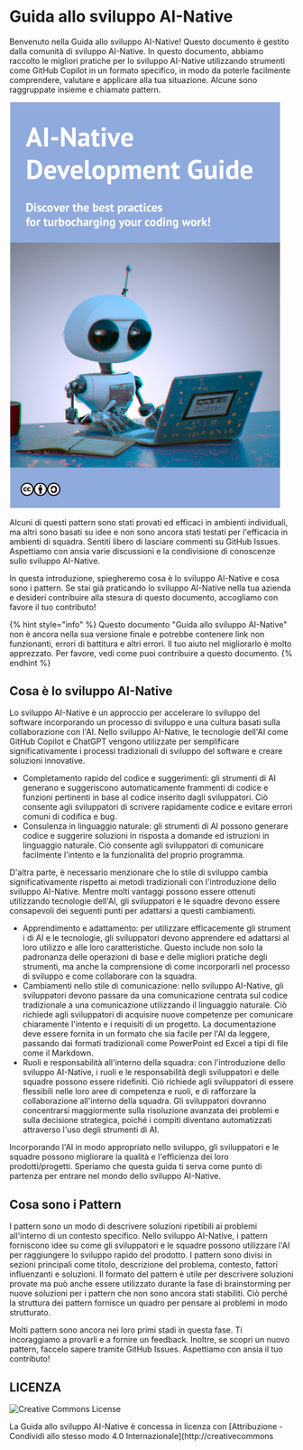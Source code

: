 # Guida allo sviluppo AI-Native

Benvenuto nella Guida allo sviluppo AI-Native!
Questo documento è gestito dalla comunità di sviluppo AI-Native.
In questo documento, abbiamo raccolto le migliori pratiche per lo sviluppo AI-Native utilizzando strumenti come GitHub Copilot in un formato specifico, in modo da poterle facilmente comprendere, valutare e applicare alla tua situazione.
Alcune sono raggruppate insieme e chiamate pattern.

<img src="../../top.png" width="480px" />

Alcuni di questi pattern sono stati provati ed efficaci in ambienti individuali, ma altri sono basati su idee e non sono ancora stati testati per l'efficacia in ambienti di squadra.
Sentiti libero di lasciare commenti su GitHub Issues.
Aspettiamo con ansia varie discussioni e la condivisione di conoscenze sullo sviluppo AI-Native.

In questa introduzione, spiegheremo cosa è lo sviluppo AI-Native e cosa sono i pattern.
Se stai già praticando lo sviluppo AI-Native nella tua azienda e desideri contribuire alla stesura di questo documento, accogliamo con favore il tuo contributo!

{% hint style="info" %}
Questo documento "Guida allo sviluppo AI-Native" non è ancora nella sua versione finale e potrebbe contenere link non funzionanti, errori di battitura e altri errori.
Il tuo aiuto nel migliorarlo è molto apprezzato.
Per favore, vedi come puoi contribuire a questo documento.
{% endhint %}

## Cosa è lo sviluppo AI-Native

Lo sviluppo AI-Native è un approccio per accelerare lo sviluppo del software incorporando un processo di sviluppo e una cultura basati sulla collaborazione con l'AI.
Nello sviluppo AI-Native, le tecnologie dell'AI come GitHub Copilot e ChatGPT vengono utilizzate per semplificare significativamente i processi tradizionali di sviluppo del software e creare soluzioni innovative.

* Completamento rapido del codice e suggerimenti: gli strumenti di AI generano e suggeriscono automaticamente frammenti di codice e funzioni pertinenti in base al codice inserito dagli sviluppatori.
Ciò consente agli sviluppatori di scrivere rapidamente codice e evitare errori comuni di codifica e bug.
* Consulenza in linguaggio naturale: gli strumenti di AI possono generare codice e suggerire soluzioni in risposta a domande ed istruzioni in linguaggio naturale.
Ciò consente agli sviluppatori di comunicare facilmente l'intento e la funzionalità del proprio programma.

D'altra parte, è necessario menzionare che lo stile di sviluppo cambia significativamente rispetto ai metodi tradizionali con l'introduzione dello sviluppo AI-Native.
Mentre molti vantaggi possono essere ottenuti utilizzando tecnologie dell'AI, gli sviluppatori e le squadre devono essere consapevoli dei seguenti punti per adattarsi a questi cambiamenti.

* Apprendimento e adattamento: per utilizzare efficacemente gli strument i di AI e le tecnologie, gli sviluppatori devono apprendere ed adattarsi al loro utilizzo e alle loro caratteristiche.
Questo include non solo la padronanza delle operazioni di base e delle migliori pratiche degli strumenti, ma anche la comprensione di come incorporarli nel processo di sviluppo e come collaborare con la squadra.
* Cambiamenti nello stile di comunicazione: nello sviluppo AI-Native, gli sviluppatori devono passare da una comunicazione centrata sul codice tradizionale a una comunicazione utilizzando il linguaggio naturale.
Ciò richiede agli sviluppatori di acquisire nuove competenze per comunicare chiaramente l'intento e i requisiti di un progetto.
La documentazione deve essere fornita in un formato che sia facile per l'AI da leggere, passando dai formati tradizionali come PowerPoint ed Excel a tipi di file come il Markdown.
* Ruoli e responsabilità all'interno della squadra: con l'introduzione dello sviluppo AI-Native, i ruoli e le responsabilità degli sviluppatori e delle squadre possono essere ridefiniti.
Ciò richiede agli sviluppatori di essere flessibili nelle loro aree di competenza e ruoli, e di rafforzare la collaborazione all'interno della squadra.
Gli sviluppatori dovranno concentrarsi maggiormente sulla risoluzione avanzata dei problemi e sulla decisione strategica, poiché i compiti diventano automatizzati attraverso l'uso degli strumenti di AI.

Incorporando l'AI in modo appropriato nello sviluppo, gli sviluppatori e le squadre possono migliorare la qualità e l'efficienza dei loro prodotti/progetti.
Speriamo che questa guida ti serva come punto di partenza per entrare nel mondo dello sviluppo AI-Native.

## Cosa sono i Pattern

I pattern sono un modo di descrivere soluzioni ripetibili ai problemi all'interno di un contesto specifico.
Nello sviluppo AI-Native, i pattern forniscono idee su come gli sviluppatori e le squadre possono utilizzare l'AI per raggiungere lo sviluppo rapido del prodotto.
I pattern sono divisi in sezioni principali come titolo, descrizione del problema, contesto, fattori influenzanti e soluzioni.
Il formato del pattern è utile per descrivere soluzioni provate ma può anche essere utilizzato durante la fase di brainstorming per nuove soluzioni per i pattern che non sono ancora stati stabiliti.
Ciò perché la struttura dei pattern fornisce un quadro per pensare ai problemi in modo strutturato.

Molti pattern sono ancora nei loro primi stadi in questa fase.
Ti incoraggiamo a provarli e a fornire un feedback.
Inoltre, se scopri un nuovo pattern, faccelo sapere tramite GitHub Issues.
Aspettiamo con ansia il tuo contributo!

## LICENZA

![Creative Commons License](https://i.creativecommons.org/l/by-sa/4.0/88x31.png)

La Guida allo sviluppo AI-Native è concessa in licenza con [Attribuzione - Condividi allo stesso modo 4.0 Internazionale](http://creativecommons